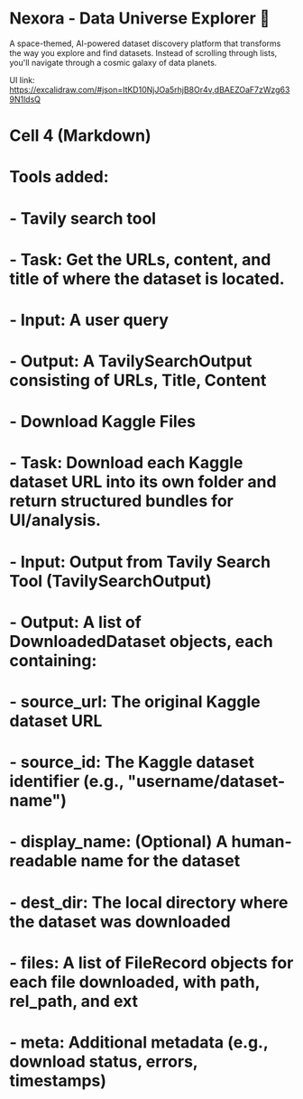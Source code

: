 # Nexora - Data Universe Explorer 🚀

A space-themed, AI-powered dataset discovery platform that transforms the way you explore and find datasets. Instead of scrolling through lists, you'll navigate through a cosmic galaxy of data planets.

UI link: https://excalidraw.com/#json=ItKD10NjJOa5rhjB8Or4v,dBAEZOaF7zWzg639N1ldsQ


# Cell 4 (Markdown)
# Tools added:
# - Tavily search tool
#     - Task: Get the URLs, content, and title of where the dataset is located.
#     - Input: A user query
#     - Output: A TavilySearchOutput consisting of URLs, Title, Content
# - Download Kaggle Files
#     - Task: Download each Kaggle dataset URL into its own folder and return structured bundles for UI/analysis.
#     - Input: Output from Tavily Search Tool (TavilySearchOutput)
#     - Output: A list of DownloadedDataset objects, each containing:
#         - source_url: The original Kaggle dataset URL
#         - source_id: The Kaggle dataset identifier (e.g., "username/dataset-name")
#         - display_name: (Optional) A human-readable name for the dataset
#         - dest_dir: The local directory where the dataset was downloaded
#         - files: A list of FileRecord objects for each file downloaded, with path, rel_path, and ext
#         - meta: Additional metadata (e.g., download status, errors, timestamps)
